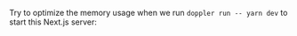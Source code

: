 Try to optimize the memory usage when we run `doppler run -- yarn dev` to start this Next.js server: